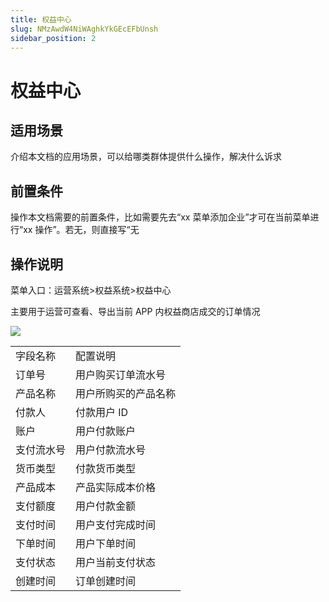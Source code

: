 ```yaml
---
title: 权益中心
slug: NMzAwdW4NiWAghkYkGEcEFbUnsh
sidebar_position: 2
---
```



# 权益中心

## 适用场景

介绍本文档的应用场景，可以给哪类群体提供什么操作，解决什么诉求

## 前置条件

操作本文档需要的前置条件，比如需要先去“xx 菜单添加企业”才可在当前菜单进行“xx 操作”。若无，则直接写“无

## 操作说明

菜单入口：运营系统&gt;权益系统&gt;权益中心

主要用于运营可查看、导出当前 APP 内权益商店成交的订单情况

<img src="/assets/I3wFb3FRBoLHQXxS9qJcGdH5nrg.png"/>

|   |   |
|---|---|
|字段名称 | 配置说明|
|订单号 | 用户购买订单流水号|
|产品名称 | 用户所购买的产品名称|
|付款人 | 付款用户 ID|
|账户 | 用户付款账户|
|支付流水号 | 用户付款流水号|
|货币类型 | 付款货币类型|
|产品成本 | 产品实际成本价格|
|支付额度 | 用户付款金额|
|支付时间 | 用户支付完成时间|
|下单时间 | 用户下单时间|
|支付状态 | 用户当前支付状态|
|创建时间 | 订单创建时间|

